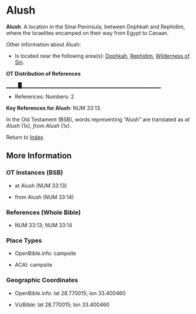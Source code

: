 # Alush
**Alush**. 
A location in the Sinai Peninsula, between Dophkah and Rephidim, where the Israelites encamped on their way from Egypt to Canaan. 




Other information about Alush:


* Is located near the following area(s): 
[Dophkah](Dophkah.md), [Rephidim](Rephidim.md), [Wilderness of Sin](Sin.md). 


**OT Distribution of References**

▁▁▁█▁▁▁▁▁▁▁▁▁▁▁▁▁▁▁▁▁▁▁▁▁▁▁▁▁▁▁▁▁▁▁▁▁▁▁
* References: Numbers: 2



**Key References for Alush**: 
NUM 33:13. 


In the Old Testament (BSB), words representing “Alush” are translated as 
*at Alush* (1x), *from Alush* (1x). 




Return to [Index](00-Index.md)

## More Information

### OT Instances (BSB)

* at Alush (NUM 33:13)

* from Alush (NUM 33:14)



### References (Whole Bible)

* NUM 33:13; NUM 33:14


### Place Types

* OpenBible.info: campsite

* ACAI: campsite



### Geographic Coordinates

* OpenBible.info: lat 28.770015; lon 33.400460

* VizBible: lat 28.770015; lon 33.400460





